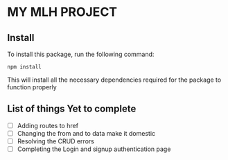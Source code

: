 # MY MLH PROJECT

## Install
To install this package, run the following command:

`npm install`

This will install all the necessary dependencies required for the package to function properly

## List of things Yet to complete

- [ ] Adding routes to href
- [ ] Changing the from and to data make it domestic
- [ ] Resolving the CRUD errors
- [ ] Completing the Login and signup authentication page
